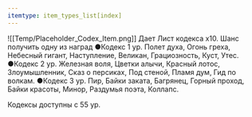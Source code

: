 ```yaml
---
itemtype: item_types_list[index]
---
```

![[Temp/Placeholder_Codex_Item.png]]
Дает Лист кодекса х10.
Шанс получить одну из наград
●Кодекс 1 ур. Полет духа, Огонь греха, Небесный гигант, Наступление, Великан, Грациозность, Куст, Утес.
●Кодекс 2 ур. Железная воля, Цветки алычи, Красный лотос, Злоумышленник, Сказ о персиках, Под стеной, Пламя дум, Гид по волкам.
●Кодекс 3 ур. Пир, Байки заката, Багрянец, Горный проход, Байки красоты, Минор, Раздумья поэта, Коллапс.

Кодексы доступны с 55 ур.
